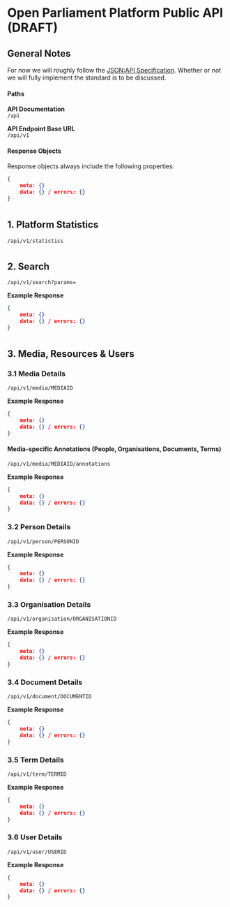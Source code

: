 # Open Parliament Platform Public API (DRAFT)

## General Notes

For now we will roughly follow the [JSON:API Specification](https://jsonapi.org/format/). Whether or not we will fully implement the standard is to be discussed.

#### Paths
**API Documentation**  
`/api`  

**API Endpoint Base URL**  
`/api/v1`  

#### Response Objects

Response objects always include the following properties:

```json
{
	meta: {}
    data: {} / errors: {} 
}
```

#
## 1. Platform Statistics
`/api/v1/statistics`  

#
## 2. Search
`/api/v1/search?params=`  

**Example Response**  
```json
{
	meta: {}
    data: {} / errors: {} 
}
```


#
## 3. Media, Resources & Users
### 3.1 Media Details
`/api/v1/media/MEDIAID`  

**Example Response**  
```json
{
	meta: {}
    data: {} / errors: {} 
}
```

#### Media-specific Annotations (People, Organisations, Documents, Terms)
`/api/v1/media/MEDIAID/annotations`   

**Example Response**  
```json
{
	meta: {}
    data: {} / errors: {} 
}
```

### 3.2 Person Details
`/api/v1/person/PERSONID`  

**Example Response**  
```json
{
	meta: {}
    data: {} / errors: {} 
}
```

### 3.3 Organisation Details
`/api/v1/organisation/ORGANISATIONID`  

**Example Response**  
```json
{
	meta: {}
    data: {} / errors: {} 
}
```

### 3.4 Document Details
`/api/v1/document/DOCUMENTID`  

**Example Response**  
```json
{
	meta: {}
    data: {} / errors: {} 
}
```

### 3.5 Term Details
`/api/v1/term/TERMID`  

**Example Response**  
```json
{
	meta: {}
    data: {} / errors: {} 
}
```

### 3.6 User Details
`/api/v1/user/USERID`  

**Example Response**  
```json
{
	meta: {}
    data: {} / errors: {} 
}
```
